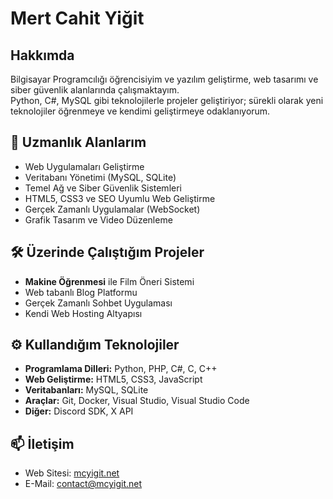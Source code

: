 # Mert Cahit Yiğit

## Hakkımda
Bilgisayar Programcılığı öğrencisiyim ve yazılım geliştirme, web tasarımı ve siber güvenlik alanlarında çalışmaktayım.  
Python, C#, MySQL gibi teknolojilerle projeler geliştiriyor; sürekli olarak yeni teknolojiler öğrenmeye ve kendimi geliştirmeye odaklanıyorum.

## 🚀 Uzmanlık Alanlarım
- Web Uygulamaları Geliştirme
- Veritabanı Yönetimi (MySQL, SQLite)
- Temel Ağ ve Siber Güvenlik Sistemleri
- HTML5, CSS3 ve SEO Uyumlu Web Geliştirme
- Gerçek Zamanlı Uygulamalar (WebSocket)
- Grafik Tasarım ve Video Düzenleme

## 🛠️ Üzerinde Çalıştığım Projeler
- **Makine Öğrenmesi** ile Film Öneri Sistemi
- Web tabanlı Blog Platformu
- Gerçek Zamanlı Sohbet Uygulaması
- Kendi Web Hosting Altyapısı

## ⚙️ Kullandığım Teknolojiler
- **Programlama Dilleri:** Python, PHP, C#, C, C++
- **Web Geliştirme:** HTML5, CSS3, JavaScript
- **Veritabanları:** MySQL, SQLite
- **Araçlar:** Git, Docker, Visual Studio, Visual Studio Code
- **Diğer:** Discord SDK, X API

## 📫 İletişim
- Web Sitesi: [mcyigit.net](https://mcyigit.net)
- E-Mail: contact@mcyigit.net
